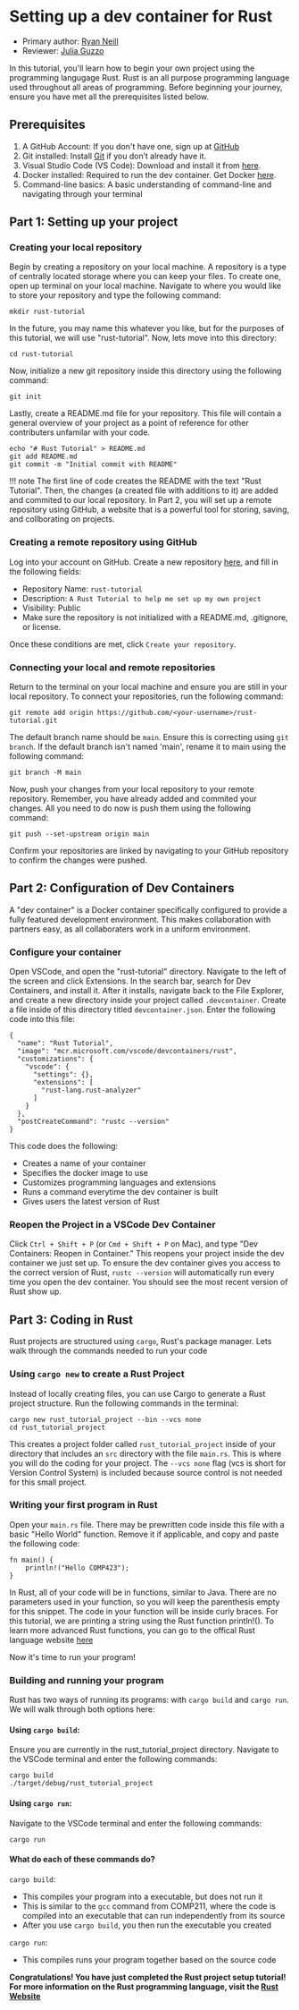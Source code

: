 # Setting up a dev container for Rust

* Primary author: [Ryan Neill](https://github.com/raneill26)
* Reviewer: [Julia Guzzo](https://github.com/jkguzzo)

In this tutorial, you'll learn how to begin your own project using the programming langugage Rust. Rust is an all purpose programming language used throughout all areas of programming. Before beginning your journey, ensure you have met all the prerequisites listed below.

## Prerequisites

1. A GitHub Account: If you don't have one, sign up at [GitHub](https://github.com)
2. Git installed: Install [Git](https://git-scm.com/book/en/v2/Getting-Started-Installing-Git) if you don’t already have it.
3. Visual Studio Code (VS Code): Download and install it from [here](https://code.visualstudio.com/).
4. Docker installed: Required to run the dev container. Get Docker [here](https://www.docker.com/products/docker-desktop/).
5. Command-line basics: A basic understanding of command-line and navigating through your terminal

## Part 1: Setting up your project
### Creating your local repository

Begin by creating a repository on your local machine. A repository is a type of centrally located storage where you can keep your files. To create one, open up terminal on your local machine. Navigate to where you would like to store your repository and type the following command:

```
mkdir rust-tutorial
```

In the future, you may name this whatever you like, but for the purposes of this tutorial, we will use "rust-tutorial". Now, lets move into this directory:

```
cd rust-tutorial
```

Now, initialize a new git repository inside this directory using the following command:

```
git init
```

Lastly, create a README.md file for your repository. This file will contain a general overview of your project as a point of reference for other contributers unfamilar with your code. 

```
echo "# Rust Tutorial" > README.md 
git add README.md
git commit -m "Initial commit with README"
```

!!! note 
    The first line of code creates the README with the text "Rust Tutorial". Then, the changes (a created file with additions to it) are added and commited to our local repository. In Part 2, you will set up a remote repository using GitHub, a website that is a powerful tool for storing, saving, and collborating on projects. 

### Creating a remote repository using GitHub

Log into your account on GitHub. Create a new repository [here](https://github.com/new), and fill in the following fields:

- Repository Name: ```rust-tutorial```
- Description: ```A Rust Tutorial to help me set up my own project```
- Visibility: Public
- Make sure the repository is not initialized with a README.md, .gitignore, or license. 

Once these conditions are met, click ```Create your repository```.

### Connecting your local and remote repositories
Return to the terminal on your local machine and ensure you are still in your local repository. To connect your repositories, run the following command:

```
git remote add origin https://github.com/<your-username>/rust-tutorial.git
```

The default branch name should be ```main```. Ensure this is correcting using ```git branch```. If the default branch isn't named 'main', rename it to main using the following command:

```
git branch -M main  
```

Now, push your changes from your local repository to your remote repository. Remember, you have already added and commited your changes. All you need to do now is push them using the following command: 

```
git push --set-upstream origin main
```

Confirm your repositories are linked by navigating to your GitHub repository to confirm the changes were pushed.

## Part 2: Configuration of Dev Containers
A "dev container" is a Docker container specifically configured to provide a fully featured development environment. This makes collaboration with partners easy, as all collaboraters work in a uniform environment. 

### Configure your container
Open VSCode, and open the "rust-tutorial" directory. Navigate to the left of the screen and click Extensions. In the search bar, search for Dev Containers, and install it. After it installs, navigate back to the File Explorer, and create a new directory inside your project called ```.devcontainer```. Create a file inside of this directory titled ```devcontainer.json```. Enter the following code into this file:

```
{
  "name": "Rust Tutorial",
  "image": "mcr.microsoft.com/vscode/devcontainers/rust",
  "customizations": {
    "vscode": {
      "settings": {},
      "extensions": [
        "rust-lang.rust-analyzer"
      ]
    }
  },
  "postCreateCommand": "rustc --version"
}
```

This code does the following: 

- Creates a name of your container
- Specifies the docker image to use
- Customizes programming languages and extensions
- Runs a command everytime the dev container is built
- Gives users the latest version of Rust

### Reopen the Project in a VSCode Dev Container
Click ```Ctrl + Shift + P``` (or ```Cmd + Shift + P``` on Mac), and type "Dev Containers: Reopen in Container." This reopens your project inside the dev container we just set up. To ensure the dev container gives you access to the correct version of Rust, ```rustc --version``` will automatically run every time you open the dev container. You should see the most recent version of Rust show up. 

## Part 3: Coding in Rust
Rust projects are structured using ```cargo```, Rust's package manager. Lets walk through the commands needed to run your code

### Using ```cargo new``` to create a Rust Project
Instead of locally creating files, you can use Cargo to generate a Rust project structure. Run the following commands in the terminal:

```
cargo new rust_tutorial_project --bin --vcs none  
cd rust_tutorial_project  
```

This creates a project folder called ```rust_tutorial_project``` inside of your directory that includes an ```src``` directory with the file ```main.rs```. This is where you will do the coding for your project. The ```--vcs none``` flag (vcs is short for Version Control System) is included because source control is not needed for this small project.

### Writing your first program in Rust
Open your ```main.rs``` file. There may be prewritten code inside this file with a basic "Hello World" function. Remove it if applicable, and copy and paste the following code:

```
fn main() {
    println!("Hello COMP423");
}
```

In Rust, all of your code will be in functions, similar to Java. There are no parameters used in your function, so you will keep the parenthesis empty for this snippet. The code in your function will be inside curly braces. For this tutorial, we are printing a string using the Rust function println!(). To learn more advanced Rust functions, you can go to the offical Rust language website [here](https://www.rust-lang.org/learn)

Now it's time to run your program!

### Building and running your program
Rust has two ways of running its programs: with ```cargo build``` and ```cargo run```. We will walk through both options here:

#### Using ```cargo build```:
Ensure you are currently in the rust_tutorial_project directory. Navigate to the VSCode terminal and enter the following commands:
```
cargo build
./target/debug/rust_tutorial_project  
```

#### Using ```cargo run```:
Navigate to the VSCode terminal and enter the following commands:
```
cargo run
```

#### What do each of these commands do?
```cargo build```:

- This compiles your program into a executable, but does not run it 
- This is similar to the ```gcc``` command from COMP211, where the code is compiled into an executable that can run independently from its source
- After you use ```cargo build```, you then run the executable you created

```cargo run```:

- This compiles runs your program together based on the source code
    
**Congratulations! You have just completed the Rust project setup tutorial! For more information on the Rust programming language, visit the [Rust Website](https://www.rust-lang.org/)**